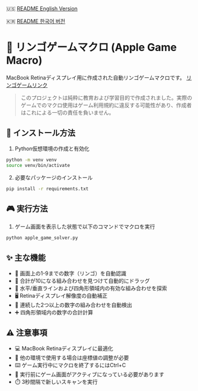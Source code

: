 🇺🇸 [README English Version](README_us.md)

🇰🇷 [README 한국어 버전](README.md)

# 🍎 リンゴゲームマクロ (Apple Game Macro)

MacBook Retinaディスプレイ用に作成された自動リンゴゲームマクロです。
[リンゴゲームリンク](https://www.gamesaien.com/game/fruit_box_a/)

> このプロジェクトは純粋に教育および学習目的で作成されました。実際のゲームでのマクロ使用はゲーム利用規約に違反する可能性があり、作成者はこれによる一切の責任を負いません。

## 🚀 インストール方法

1. Python仮想環境の作成と有効化

~~~zsh
python -m venv venv
source venv/bin/activate
~~~

2. 必要なパッケージのインストール

~~~zsh
pip install -r requirements.txt
~~~

## 🎮 実行方法
1. ゲーム画面を表示した状態で以下のコマンドでマクロを実行

~~~zsh
python apple_game_solver.py
~~~

## ✨ 主な機能

- 🔢 画面上の1-9までの数字（リンゴ）を自動認識
- 🎯 合計が10になる組み合わせを見つけて自動的にドラッグ
- 📏 水平/垂直ラインおよび四角形領域内の有効な組み合わせを探索
- 🖥️ Retinaディスプレイ解像度の自動補正
- 🔄 連続した2つ以上の数字の組み合わせを自動検出
- ➕ 四角形領域内の数字の合計計算

## ⚠️ 注意事項

- 💻 MacBook Retinaディスプレイに最適化
- 🔧 他の環境で使用する場合は座標値の調整が必要
- ⌨️ ゲーム実行中にマクロを終了するにはCtrl+C
- 🎯 実行前にゲーム画面がアクティブになっている必要があります
- ⏱️ 3秒間隔で新しいスキャンを実行
